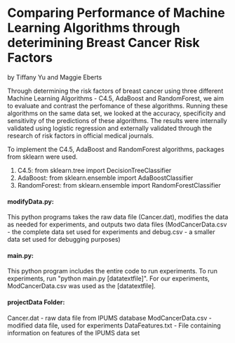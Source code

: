 # Comparing Performance of Machine Learning Algorithms through deterimining Breast Cancer Risk Factors
by Tiffany Yu and Maggie Eberts

Through determining the risk factors of breast cancer using three different Machine Learning
Algorithms - C4.5, AdaBoost and RandomForest, we aim to evaluate and contrast the perfomance
of these algorithms. Running these algorithms on the same data set, we looked at the accuracy, 
specificity and sensitivity of the predictions of these algorithms. The results were internally
validated using logistic regression and externally validated through the research of risk factors
in official medical journals. 

To implement the C4.5, AdaBoost and RandomForest algorithms, 
packages from sklearn were used.

1. C4.5: from sklearn.tree import DecisionTreeClassifier
2. AdaBoost: from sklearn.ensemble import AdaBoostClassifier
3. RandomForest: from sklearn.ensemble import RandomForestClassifier

#### modifyData.py:
  This python programs takes the raw data file (Cancer.dat), modifies the data as
  needed for experiments, and outputs two data files (ModCancerData.csv - the 
  complete data set used for experiments and debug.csv - a smaller data set used
  for debugging purposes)

#### main.py:
  This python program includes the entire code to run experiments. To run 
  experiments, run "python main.py [datatextfile]".  For our experiments,
  ModCancerData.csv was used as the [datatextfile].

#### projectData Folder:
  Cancer.dat - raw data file from IPUMS database
  ModCancerData.csv - modified data file, used for experiments
  DataFeatures.txt - File containing information on features of the IPUMS
    data set
